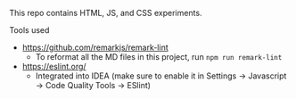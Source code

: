 This repo contains HTML, JS, and CSS experiments.

Tools used

-   <https://github.com/remarkjs/remark-lint>
    -   To reformat all the MD files in this project, run `npm run remark-lint`
-   <https://eslint.org/>
    -   Integrated into IDEA (make sure to enable it in Settings -> Javascript
        \-> Code Quality Tools -> ESlint)
